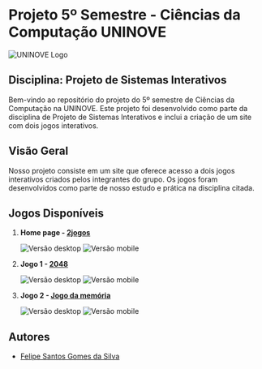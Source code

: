 # Projeto 5º Semestre - Ciências da Computação UNINOVE

![UNINOVE Logo](https://www.uninove.br/wp-content/uploads/2018/05/UNINOVE_-BRANCA.png)

## Disciplina: Projeto de Sistemas Interativos

Bem-vindo ao repositório do projeto do 5º semestre de Ciências da Computação na UNINOVE. Este projeto foi desenvolvido como parte da disciplina de Projeto de Sistemas Interativos e inclui a criação de um site com dois jogos interativos.

## Visão Geral

Nosso projeto consiste em um site que oferece acesso a dois jogos interativos criados pelos integrantes do grupo. Os jogos foram desenvolvidos como parte de nosso estudo e prática na disciplina citada.

## Jogos Disponíveis

1. **Home page - [2jogos](https://2jogos-eight.vercel.app/)**

   ![Versão desktop](source/print_home.png)
   ![Versão mobile](source/print_home_mobile.png)

2. **Jogo 1 - [2048](https://2jogos-eight.vercel.app/2048.html)**

   ![Versão desktop](source/print_2048.png)
   ![Versão mobile](source/print_2048_mobile.png)

3. **Jogo 2 - [Jogo da memória](https://2jogos-eight.vercel.app/memoria.html)**

   ![Versão desktop](source/print_memoria.png)
   ![Versão mobile](source/print_memoria_mobile.png)

## Autores

- [Felipe Santos Gomes da Silva](https://github.com/Felipe8959)
